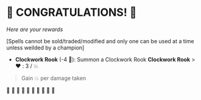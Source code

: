 # :sparkler: CONGRATULATIONS! :sparkler: 
*Here are your rewards*

[Spells cannot be sold/traded/modified and only one can be used at a time unless weilded by a champion]

- **Clockwork Rook** (-4 :large_blue_diamond:): Summon a Clockwork Rook 
**__Clockwork Rook__**
﻿> :heart:﻿﻿﻿ : 3 / :boom:
> ﻿﻿Gain :boom: per damage taken


:sparkler: :sparkler: :sparkler: :sparkler: :sparkler: :sparkler: :sparkler: :sparkler: :sparkler: :sparkler: 